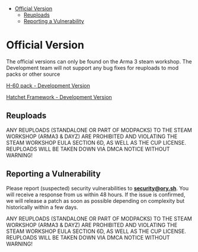<!-- START doctoc generated TOC please keep comment here to allow auto update -->
<!-- DON'T EDIT THIS SECTION, INSTEAD RE-RUN doctoc TO UPDATE -->


- [Official Version](#official-version)
  - [Reuploads](#reuploads)
  - [Reporting a Vulnerability](#reporting-a-vulnerability)

<!-- END doctoc generated TOC please keep comment here to allow auto update -->

# Official Version
The official versions can only be found on the Arma 3 steam workshop. The Development team will not support any bug fixes for reuploads to mod packs or other source    

[H-60 pack - Development Version](https://steamcommunity.com/sharedfiles/filedetails/?id=1745501605)

[Hatchet Framework - Development Version](https://steamcommunity.com/workshop/filedetails/?id=1745501106)



## Reuploads 

ANY REUPLOADS (STANDALONE OR PART OF MODPACKS) TO THE STEAM WORKSHOP (ARMA3 & DAYZ) ARE PROHIBITED AND VIOLATING THE STEAM WORKSHOP EULA SECTION 6D, AS WELL AS THE CUP LICENSE. REUPLOADS WILL BE TAKEN DOWN VIA DMCA NOTICE WITHOUT WARNING!




## Reporting a Vulnerability

Please report (suspected) security vulnerabilities to
**[security@ory.sh](mailto:security@ory.sh)**. You will receive a response from
us within 48 hours. If the issue is confirmed, we will release a patch as soon
as possible depending on complexity but historically within a few days.


ANY REUPLOADS (STANDALONE OR PART OF MODPACKS) TO THE STEAM WORKSHOP (ARMA3 & DAYZ) ARE PROHIBITED AND VIOLATING THE STEAM WORKSHOP EULA SECTION 6D, AS WELL AS THE CUP LICENSE. REUPLOADS WILL BE TAKEN DOWN VIA DMCA NOTICE WITHOUT WARNING!